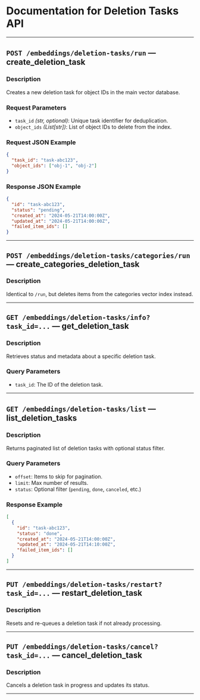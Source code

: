 # Documentation for Deletion Tasks API

---

## `POST /embeddings/deletion-tasks/run` — create_deletion_task

### Description
Creates a new deletion task for object IDs in the main vector database.

### Request Parameters
- `task_id` *(str, optional)*: Unique task identifier for deduplication.
- `object_ids` *(List[str])*: List of object IDs to delete from the index.

### Request JSON Example
```json
{
  "task_id": "task-abc123",
  "object_ids": ["obj-1", "obj-2"]
}
```

### Response JSON Example
```json
{
  "id": "task-abc123",
  "status": "pending",
  "created_at": "2024-05-21T14:00:00Z",
  "updated_at": "2024-05-21T14:00:00Z",
  "failed_item_ids": []
}
```

---

## `POST /embeddings/deletion-tasks/categories/run` — create_categories_deletion_task

### Description
Identical to `/run`, but deletes items from the categories vector index instead.

---

## `GET /embeddings/deletion-tasks/info?task_id=...` — get_deletion_task

### Description
Retrieves status and metadata about a specific deletion task.

### Query Parameters
- `task_id`: The ID of the deletion task.

---

## `GET /embeddings/deletion-tasks/list` — list_deletion_tasks

### Description
Returns paginated list of deletion tasks with optional status filter.

### Query Parameters
- `offset`: Items to skip for pagination.
- `limit`: Max number of results.
- `status`: Optional filter (`pending`, `done`, `canceled`, etc.)

### Response Example
```json
[
  {
    "id": "task-abc123",
    "status": "done",
    "created_at": "2024-05-21T14:00:00Z",
    "updated_at": "2024-05-21T14:10:00Z",
    "failed_item_ids": []
  }
]
```

---

## `PUT /embeddings/deletion-tasks/restart?task_id=...` — restart_deletion_task

### Description
Resets and re-queues a deletion task if not already processing.

---

## `PUT /embeddings/deletion-tasks/cancel?task_id=...` — cancel_deletion_task

### Description
Cancels a deletion task in progress and updates its status.

---